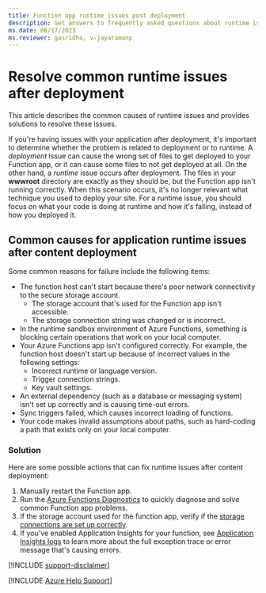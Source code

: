 ```yaml
---
title: Function app runtime issues post deployment 
description: Get answers to frequently asked questions about runtime issues in the Function app after content deployment.
ms.date: 08/17/2023
ms.reviewer: gasridha, v-jayaramanp
---
```


# Resolve common runtime issues after deployment

This article describes the common causes of runtime issues and provides solutions to  resolve these issues.

If you're having issues with your application after deployment, it's important to determine whether the problem is related to deployment or to runtime. A *deployment* issue can cause the wrong set of files to get deployed to your Function app, or it can cause some files to not get deployed at all. On the other hand, a *runtime* issue occurs after deployment. The files in your **wwwroot** directory are exactly as they should be, but the Function app isn't running correctly. When this scenario occurs, it's no longer relevant what technique you used to deploy your site. For a runtime issue, you should focus on what your code is doing at runtime and how it's failing, instead of how you deployed it.

## Common causes for application runtime issues after content deployment

Some common reasons for failure include the following items:

- The function host can't start because there's poor network connectivity to the secure storage account.
  - The storage account that's used for the Function app isn't accessible.
  - The storage connection string was changed or is incorrect.
- In the runtime sandbox environment of Azure Functions, something is blocking certain operations that work on your local computer.
- Your Azure Functions app isn't configured correctly. For example, the function host doesn't start up because of incorrect values in the following settings:
  - Incorrect runtime or language version.
  - Trigger connection strings.
  - Key vault settings.
- An external dependency (such as a database or messaging system) isn't set up correctly and is causing time-out errors.
- Sync triggers failed, which causes incorrect loading of functions.
- Your code makes invalid assumptions about paths, such as hard-coding a path that exists only on your local computer.


### Solution

Here are some possible actions that can fix runtime issues after content deployment:

1. Manually restart the Function app.
1. Run the [Azure Functions Diagnostics](/azure/azure-functions/functions-diagnostics) to quickly diagnose and solve common Function app problems.
1. If the storage account used for the function app, verify if the [storage connections are set up correctly](/azure/azure-functions/functions-recover-storage-account).
1. If you've enabled Application Insights for your function, see [Application Insights logs](/azure/azure-functions/functions-monitoring) to learn more about the full exception trace or error message that's causing errors.

[!INCLUDE [support-disclaimer](../../../includes/support-disclaimer.md)]

[!INCLUDE [Azure Help Support](../../../includes/azure-help-support.md)]
